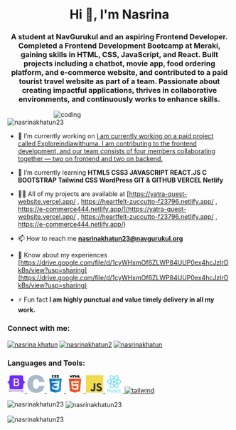 <h1 align="center">Hi 👋, I'm Nasrina</h1>
<h3 align="center">A student at NavGurukul and an aspiring Frontend Developer. Completed a Frontend Development Bootcamp at Meraki, gaining skills in HTML, CSS, JavaScript, and React. Built projects including a chatbot, movie app, food ordering platform, and e-commerce website, and contributed to a paid tourist travel website as part of a team. Passionate about creating impactful applications, thrives in collaborative environments, and continuously works to enhance skills.</h3>

<img align="right" alt="coding" width="400px" src="https://mir-s3-cdn-cf.behance.net/project_modules/disp/601014116770475.6068beff4640a.gif">

<p align="left"> <img src="https://komarev.com/ghpvc/?username=nasrinakhatun23&label=Profile%20views&color=0e75b6&style=flat" alt="nasrinakhatun23" /> </p>

- 🔭 I’m currently working on [I am currently working on a paid project called Exploreindiawithuma. I am contributing to the frontend development, and our team consists of four members collaborating together — two on frontend and two on backend.](https://yatra-quest-website.vercel.app/)

- 🌱 I’m currently learning **HTML5 CSS3 JAVASCRIPT REACT.JS C BOOTSTRAP Tailwind CSS WordPress GIT & GITHUB VERCEL Netlify**

- 👨‍💻 All of my projects are available at [https://yatra-quest-website.vercel.app/ , https://heartfelt-zuccutto-f23796.netlify.app/ , https://e-commerce444.netlify.app/](https://yatra-quest-website.vercel.app/ , https://heartfelt-zuccutto-f23796.netlify.app/ , https://e-commerce444.netlify.app/)

- 📫 How to reach me **nasrinakhatun23@navgurukul.org**

- 📄 Know about my experiences [https://drive.google.com/file/d/1cyWHxmOf6ZLWP84UUP0ex4hcJzIrDkBs/view?usp=sharing](https://drive.google.com/file/d/1cyWHxmOf6ZLWP84UUP0ex4hcJzIrDkBs/view?usp=sharing)

- ⚡ Fun fact **I am highly punctual and value timely delivery in all my work.**

<h3 align="left">Connect with me:</h3>
<p align="left">
<a href="https://linkedin.com/in/nasrina khatun" target="blank"><img align="center" src="https://raw.githubusercontent.com/rahuldkjain/github-profile-readme-generator/master/src/images/icons/Social/linked-in-alt.svg" alt="nasrina khatun" height="30" width="40" /></a>
<a href="https://www.codechef.com/users/nasrinakhatun2" target="blank"><img align="center" src="https://cdn.jsdelivr.net/npm/simple-icons@3.1.0/icons/codechef.svg" alt="nasrinakhatun2" height="30" width="40" /></a>
<a href="https://www.leetcode.com/nasrinakhatun" target="blank"><img align="center" src="https://raw.githubusercontent.com/rahuldkjain/github-profile-readme-generator/master/src/images/icons/Social/leet-code.svg" alt="nasrinakhatun" height="30" width="40" /></a>
</p>

<h3 align="left">Languages and Tools:</h3>
<p align="left"> <a href="https://getbootstrap.com" target="_blank" rel="noreferrer"> <img src="https://raw.githubusercontent.com/devicons/devicon/master/icons/bootstrap/bootstrap-plain-wordmark.svg" alt="bootstrap" width="40" height="40"/> </a> <a href="https://www.cprogramming.com/" target="_blank" rel="noreferrer"> <img src="https://raw.githubusercontent.com/devicons/devicon/master/icons/c/c-original.svg" alt="c" width="40" height="40"/> </a> <a href="https://www.w3schools.com/css/" target="_blank" rel="noreferrer"> <img src="https://raw.githubusercontent.com/devicons/devicon/master/icons/css3/css3-original-wordmark.svg" alt="css3" width="40" height="40"/> </a> <a href="https://www.w3.org/html/" target="_blank" rel="noreferrer"> <img src="https://raw.githubusercontent.com/devicons/devicon/master/icons/html5/html5-original-wordmark.svg" alt="html5" width="40" height="40"/> </a> <a href="https://developer.mozilla.org/en-US/docs/Web/JavaScript" target="_blank" rel="noreferrer"> <img src="https://raw.githubusercontent.com/devicons/devicon/master/icons/javascript/javascript-original.svg" alt="javascript" width="40" height="40"/> </a> <a href="https://reactjs.org/" target="_blank" rel="noreferrer"> <img src="https://raw.githubusercontent.com/devicons/devicon/master/icons/react/react-original-wordmark.svg" alt="react" width="40" height="40"/> </a> <a href="https://tailwindcss.com/" target="_blank" rel="noreferrer"> <img src="https://www.vectorlogo.zone/logos/tailwindcss/tailwindcss-icon.svg" alt="tailwind" width="40" height="40"/> </a> </p>

<p><img align="left" src="https://github-readme-stats.vercel.app/api/top-langs?username=nasrinakhatun23&show_icons=true&locale=en&layout=compact" alt="nasrinakhatun23" /></p>

<p>&nbsp;<img align="center" src="https://github-readme-stats.vercel.app/api?username=nasrinakhatun23&show_icons=true&locale=en" alt="nasrinakhatun23" /></p>

<p><img align="center" src="https://github-readme-streak-stats.herokuapp.com/?user=nasrinakhatun23&" alt="nasrinakhatun23" /></p>
